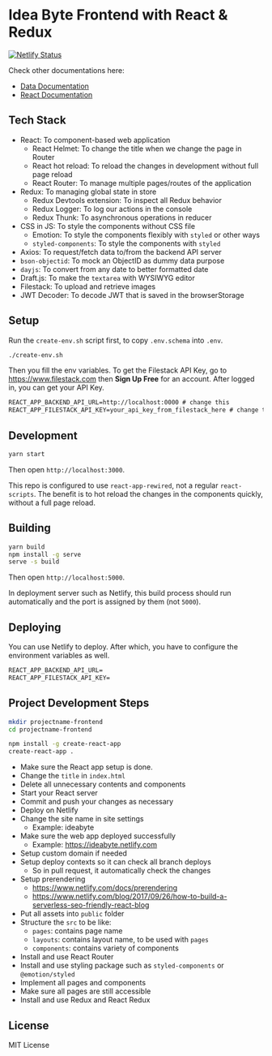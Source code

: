 # Idea Byte Frontend with React & Redux

[![Netlify Status](https://api.netlify.com/api/v1/badges/b455ba2f-b8b4-4637-baa2-9bd90f146de4/deploy-status)](https://app.netlify.com/sites/ideabyte/deploys)

Check other documentations here:

- [Data Documentation](README_DATA.md)
- [React Documentation](README_REACT.md)

## Tech Stack

- React: To component-based web application
  - React Helmet: To change the title when we change the page in Router
  - React hot reload: To reload the changes in development without full page reload
  - React Router: To manage multiple pages/routes of the application
- Redux: To managing global state in store
  - Redux Devtools extension: To inspect all Redux behavior
  - Redux Logger: To log our actions in the console
  - Redux Thunk: To asynchronous operations in reducer
- CSS in JS: To style the components without CSS file
  - Emotion: To style the components flexibly with `styled` or other ways
  - `styled-components`: To style the components with `styled`
- Axios: To request/fetch data to/from the backend API server
- `bson-objectid`: To mock an ObjectID as dummy data purpose
- `dayjs`: To convert from any date to better formatted date
- Draft.js: To make the `textarea` with WYSIWYG editor
- Filestack: To upload and retrieve images
- JWT Decoder: To decode JWT that is saved in the browserStorage

## Setup

Run the `create-env.sh` script first, to copy `.env.schema` into `.env`.

```sh
./create-env.sh
```

Then you fill the env variables. To get the Filestack API Key, go to https://www.filestack.com then **Sign Up Free** for an account. After logged in, you can get your API Key.

```txt
REACT_APP_BACKEND_API_URL=http://localhost:0000 # change this
REACT_APP_FILESTACK_API_KEY=your_api_key_from_filestack_here # change this
```

## Development

```sh
yarn start
```

Then open `http://localhost:3000`.

This repo is configured to use `react-app-rewired`, not a regular `react-scripts`. The benefit is to hot reload the changes in the components quickly, without a full page reload.

## Building

```sh
yarn build
npm install -g serve
serve -s build
```

Then open `http://localhost:5000`.

In deployment server such as Netlify, this build process should run automatically and the port is assigned by them (not `5000`).

## Deploying

You can use Netlify to deploy. After which, you have to configure the environment variables as well.

```txt
REACT_APP_BACKEND_API_URL=
REACT_APP_FILESTACK_API_KEY=
```

## Project Development Steps

```sh
mkdir projectname-frontend
cd projectname-frontend

npm install -g create-react-app
create-react-app .
```

- Make sure the React app setup is done.
- Change the `title` in `index.html`
- Delete all unnecessary contents and components
- Start your React server
- Commit and push your changes as necessary
- Deploy on Netlify
- Change the site name in site settings
  - Example: ideabyte
- Make sure the web app deployed successfully
  - Example: https://ideabyte.netlify.com
- Setup custom domain if needed
- Setup deploy contexts so it can check all branch deploys
  - So in pull request, it automatically check the changes
- Setup prerendering
  - https://www.netlify.com/docs/prerendering
  - https://www.netlify.com/blog/2017/09/26/how-to-build-a-serverless-seo-friendly-react-blog
- Put all assets into `public` folder
- Structure the `src` to be like:
  - `pages`: contains page name
  - `layouts`: contains layout name, to be used with `pages`
  - `components`: contains variety of components
- Install and use React Router
- Install and use styling package such as `styled-components` or `@emotion/styled`
- Implement all pages and components
- Make sure all pages are still accessible
- Install and use Redux and React Redux

## License

MIT License
